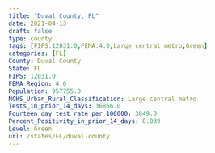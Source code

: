 ```yaml
---
title: "Duval County, FL"
date: 2021-04-13
draft: false
type: county
tags: [FIPS:12031.0,FEMA:4.0,Large central metro,Green]
categories: [FL]
County: Duval County
State: FL
FIPS: 12031.0
FEMA_Region: 4.0
Population: 957755.0
NCHS_Urban_Rural_Classification: Large central metro
Tests_in_prior_14_days: 36866.0
Fourteen_day_test_rate_per_100000: 3849.0
Percent_Positivity_in_prior_14_days: 0.039
Level: Green
url: /states/FL/duval-county
---
```



